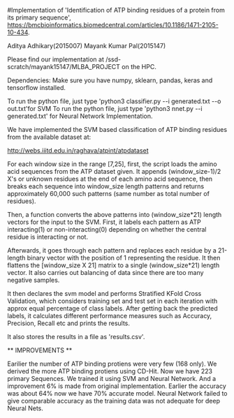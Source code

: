 
#Implementation of 'Identification of ATP binding residues of a protein from its primary sequence',
https://bmcbioinformatics.biomedcentral.com/articles/10.1186/1471-2105-10-434.

Aditya Adhikary(2015007)
Mayank Kumar Pal(2015147) 

Please find our implementation at /ssd-scratch/mayank15147/MLBA_PROJECT on the HPC.

Dependencies: Make sure you have numpy, sklearn, pandas, keras and tensorflow installed.

To run the python file, just type 'python3 classifier.py --i generated.txt --o out.txt'for SVM 
To run the python file, just type 'python3 nnet.py --i generated.txt' for Neural Network Implementation. 


We have implemented the SVM based classification of ATP binding residues from the available dataset at:

http://webs.iiitd.edu.in/raghava/atpint/atpdataset

For each window size in the range [7,25], first, the script loads the amino acid sequences from the ATP
dataset given.
It appends (window_size-1)/2 X's or unknown residues at the end of each amino acid sequence, then breaks
each sequence into window_size length patterns and returns approximately 60,000 such patterns (same number
as total number of residues).

Then, a function converts the above patterns into (window_size*21) length vectors for the input to the SVM. 
First, it labels each pattern as ATP interacting(1) or non-interacting(0) depending on whether the central
residue is interacting or not. 

Afterwards, it goes through each pattern and replaces each residue by a 21-length binary vector with the
position of 1 representing the residue. 
It then flattens the [window_size X 21] matrix to a single (window_size*21) length vector.
It also carries out balancing of data since there are too many negative samples.

It then declares the svm model and performs Stratified KFold Cross Validation, which considers training set and test set in each iteration with approx equal percentage of class labels. 
After getting back the predicted labels, it calculates different performance measures such as Accuracy,
Precision, Recall etc and prints the results.

It also stores the results in a file as 'results.csv'.

** IMPROVEMENTS **

Earilier the number of ATP binding protiens were very few (168 only). We derived the more ATP binding protiens using CD-Hit. Now we have 223 primary Sequences.
We trained it using SVM and Neural Network. 
And a improvement 6% is made from original implementation. Earlier the accuracy was about 64% now we have 70% accurate model.
Neural Network failed to give comparable accuracy as the training data was not adequate for deep Neural Nets.

